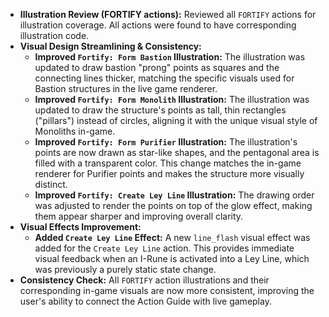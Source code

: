 - **Illustration Review (FORTIFY actions):** Reviewed all `FORTIFY` actions for illustration coverage. All actions were found to have corresponding illustration code.
- **Visual Design Streamlining & Consistency:**
    - **Improved `Fortify: Form Bastion` Illustration:** The illustration was updated to draw bastion "prong" points as squares and the connecting lines thicker, matching the specific visuals used for Bastion structures in the live game renderer.
    - **Improved `Fortify: Form Monolith` Illustration:** The illustration was updated to draw the structure's points as tall, thin rectangles ("pillars") instead of circles, aligning it with the unique visual style of Monoliths in-game.
    - **Improved `Fortify: Form Purifier` Illustration:** The illustration's points are now drawn as star-like shapes, and the pentagonal area is filled with a transparent color. This change matches the in-game renderer for Purifier points and makes the structure more visually distinct.
    - **Improved `Fortify: Create Ley Line` Illustration:** The drawing order was adjusted to render the points on top of the glow effect, making them appear sharper and improving overall clarity.
- **Visual Effects Improvement:**
    - **Added `Create Ley Line` Effect:** A new `line_flash` visual effect was added for the `Create Ley Line` action. This provides immediate visual feedback when an I-Rune is activated into a Ley Line, which was previously a purely static state change.
- **Consistency Check:** All `FORTIFY` action illustrations and their corresponding in-game visuals are now more consistent, improving the user's ability to connect the Action Guide with live gameplay.